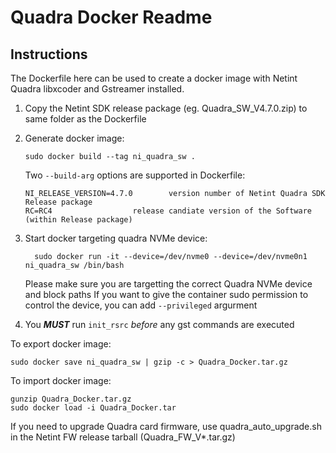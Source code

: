 # Quadra Docker Readme

## Instructions
The Dockerfile here can be used to create a docker image with Netint Quadra libxcoder and Gstreamer installed.

1. Copy the Netint SDK release package (eg. Quadra_SW_V4.7.0.zip) to same folder as the Dockerfile
2. Generate docker image:

       sudo docker build --tag ni_quadra_sw .
   Two `--build-arg` options are supported in Dockerfile:

       NI_RELEASE_VERSION=4.7.0        version number of Netint Quadra SDK Release package
       RC=RC4			       release candiate version of the Software (within Release package)

3. Start docker targeting quadra NVMe device:
   
         sudo docker run -it --device=/dev/nvme0 --device=/dev/nvme0n1 ni_quadra_sw /bin/bash
   
   Please make sure you are targetting the correct Quadra NVMe device and block paths
   If you want to give the container sudo permission to control the device, you can add `--privileged` argurment 
   
4. You ***MUST*** run `init_rsrc` _before_ any gst commands are executed

To export docker image:

    sudo docker save ni_quadra_sw | gzip -c > Quadra_Docker.tar.gz

To import docker image:

    gunzip Quadra_Docker.tar.gz
    sudo docker load -i Quadra_Docker.tar

If you need to upgrade Quadra card firmware, use quadra_auto_upgrade.sh in the Netint FW release tarball (Quadra_FW_V*.tar.gz)
